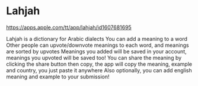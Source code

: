# Lahjah

https://apps.apple.com/tt/app/lahjah/id1607681695

Lahjah is a dictionary for Arabic dialects
You can add a meaning to a word
Other people can upvote/downvote meanings to each word, and meanings are sorted by upvotes
Meanings you added will be saved in your account, meanings you upvoted will be saved too!
You can share the meaning by clicking the share button then copy, the app will copy the meaning, example and country, you just paste it anywhere
Also optionally, you can add english meaning and example to your submission!
